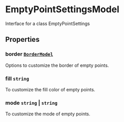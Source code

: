 # EmptyPointSettingsModel

Interface for a class EmptyPointSettings

## Properties

### border [`BorderModel`](./api-borderModel.html)

Options to customize the border of empty points.

### fill `string`

To customize the fill color of empty points.

### mode `string` &#124;  `string`

To customize the mode of empty points.
